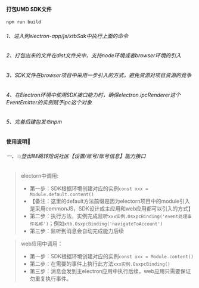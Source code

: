 #### 打包UMD SDK文件
`npm run build`

###### 1、进入到electron-app/js/xtbSdk中执行上面的命令
###### 2、打包出来的文件在dist文件夹中，支持node环境或者browser环境的引入
###### 3、SDK文件在browser项目中采用一步引入的方式，避免资源对项目资源的竞争
###### 4、在Electron环境中使用SDK接口能力时，确保electron.ipcRenderer这个EventEmitter的实例赋予ipc这个对象
###### 5、完善后建包发布npm


#### 使用说明📖

###### 一、💥登出IM跳转短说社区【设置/账号/账号信息】能力接口
> electorn中调用:
>- 第一步：SDK根据环境创建对应的实例`const xxx = Module.default.content()`
>- 【备注：这里的default方法前缀是因为electorn项目中的module引入是采用commonJS，SDK设计成主应用和web应用都可以引入的方式】
>- 第二步：执行方法，实例完成监听`xxx实例.OsxpcBinding('event处理事件名称')`；例如`xtb.OsxpcBinding('navigateToAccount')`
>- 第三步：监听到消息会自动完成能力后续

>web应用中调用：
>- 第一步：SDK根据环境创建对应的实例`const xxx = Module.content()`
>- 第二步：在需要的事件上执行此方法`xxx实例.OsxpcBinding()`
>- 第三步：消息会发到主electron应用中执行后续，web应用只需要保证勿重复执行事件。


